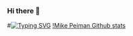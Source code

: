 ### Hi there 👋 
#[![Typing SVG](https://readme-typing-svg.herokuapp.com/?lines=Frontend+developer,+father,+freethinker)](https://git.io/typing-svg)
[!Mike Peiman Github stats](https://github-readme-stats.vercel.app/api?username=mikepeiman&show_icons=true&theme=tokyonight)
<!--
**mikepeiman/mikepeiman** is a ✨ _special_ ✨ repository because its `README.md` (this file) appears on your GitHub profile.

Here are some ideas to get you started:

- 🔭 I’m currently working on ...
- 🌱 I’m currently learning ...
- 👯 I’m looking to collaborate on ...
- 🤔 I’m looking for help with ...
- 💬 Ask me about ...
- 📫 How to reach me: ...
- 😄 Pronouns: ...
- ⚡ Fun fact: ...
-->
